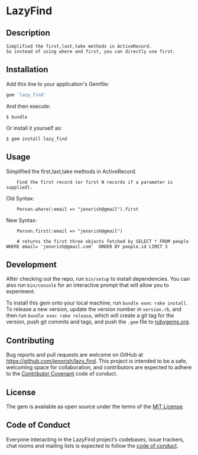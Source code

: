 # LazyFind

## Description
   
    Simplified the first,last,take methods in ActiveRecord.
    So instead of using where and first, you can directly use first.


## Installation

Add this line to your application's Gemfile:

```ruby
gem 'lazy_find'
```

And then execute:

    $ bundle

Or install it yourself as:

    $ gem install lazy_find

## Usage

  Simplified the first,last,take methods in ActiveRecord.

        Find the first record (or first N records if a parameter is supplied).

   Old Syntax:

        Person.where(:email => "jenorish@gmail").first

   New Syntax:

        Person.first(:email => "jenorish@gmail")

        # returns the first three objects fetched by SELECT * FROM people WHERE email= 'jenorish@gmail.com'  ORDER BY people.id LIMIT 3
 

## Development

After checking out the repo, run `bin/setup` to install dependencies. You can also run `bin/console` for an interactive prompt that will allow you to experiment.

To install this gem onto your local machine, run `bundle exec rake install`. To release a new version, update the version number in `version.rb`, and then run `bundle exec rake release`, which will create a git tag for the version, push git commits and tags, and push the `.gem` file to [rubygems.org](https://rubygems.org).

## Contributing

Bug reports and pull requests are welcome on GitHub at https://github.com/jenorish/lazy_find. This project is intended to be a safe, welcoming space for collaboration, and contributors are expected to adhere to the [Contributor Covenant](http://contributor-covenant.org) code of conduct.

## License

The gem is available as open source under the terms of the [MIT License](https://opensource.org/licenses/MIT).

## Code of Conduct

Everyone interacting in the LazyFind project’s codebases, issue trackers, chat rooms and mailing lists is expected to follow the [code of conduct](https://github.com/jenorish/lazy_find/blob/master/CODE_OF_CONDUCT.md).
